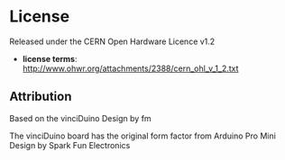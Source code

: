 # License

Released under the CERN Open Hardware Licence v1.2

- **license terms**: http://www.ohwr.org/attachments/2388/cern_ohl_v_1_2.txt

## Attribution
Based on the vinciDuino Design by fm

The vinciDuino board has the original form factor from Arduino Pro Mini Design by Spark Fun Electronics
